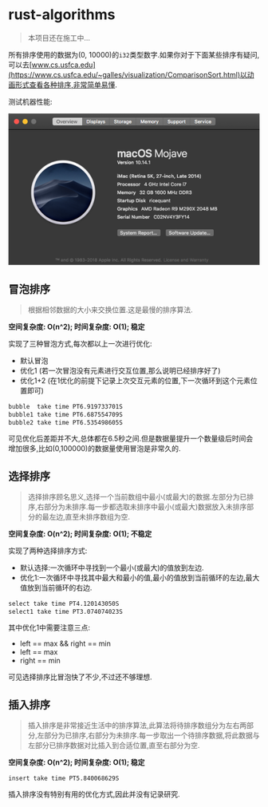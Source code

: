 # rust-algorithms

> 本项目还在施工中...

所有排序使用的数据为(0, 10000)的`i32`类型数字.如果你对于下面某些排序有疑问,可以去[www.cs.usfca.edu](https://www.cs.usfca.edu/~galles/visualization/ComparisonSort.html)以动画形式查看各种排序,非常简单易懂.

测试机器性能:

![机器性能](./machine.png)

## 冒泡排序

> 根据相邻数据的大小来交换位置.这是最慢的排序算法.

**空间复杂度: O(n^2); 时间复杂度: O(1); 稳定**

实现了三种冒泡方式,每次都以上一次进行优化:

- 默认冒泡
- 优化1 (若一次冒泡没有元素进行交互位置,那么说明已经排序好了)
- 优化1+2 (在1优化的前提下记录上次交互元素的位置,下一次循环到这个元素位置即可)

```
bubble  take time PT6.919733701S
bubble1 take time PT6.687554709S
bubble2 take time PT6.535498605S
```

可见优化后差距并不大,总体都在6.5秒之间.但是数据量提升一个数量级后时间会增加很多,比如(0,100000)的数据量使用冒泡是非常久的.

## 选择排序

> 选择排序顾名思义,选择一个当前数组中最小(或最大)的数据.左部分为已排序,右部分为未排序.每一步都选取未排序中最小(或最大)数据放入未排序部分的最左边,直至未排序数组为空.

**空间复杂度: O(n^2); 时间复杂度: O(1); 不稳定**

实现了两种选择排序方式:

- 默认选择:一次循环中寻找到一个最小(或最大)的值放到左边.
- 优化1:一次循环中寻找其中最大和最小的值,最小的值放到当前循环的左边,最大值放到当前循环的右边.

```
select take time PT4.120143050S
select1 take time PT3.074074023S
```

其中优化1中需要注意三点:

- left == max && right == min
- left == max
- right == min

可见选择排序比冒泡快了不少,不过还不够理想.

## 插入排序

> 插入排序是非常接近生活中的排序算法,此算法将待排序数组分为左右两部分,左部分为已排序,右部分为未排序.每一步取出一个待排序数据,将此数据与左部分已排序数据对比插入到合适位置,直至右部分为空.

**空间复杂度: O(n^2); 时间复杂度: O(1); 稳定**

```
insert take time PT5.840068629S
```

插入排序没有特别有用的优化方式,因此并没有记录研究.
